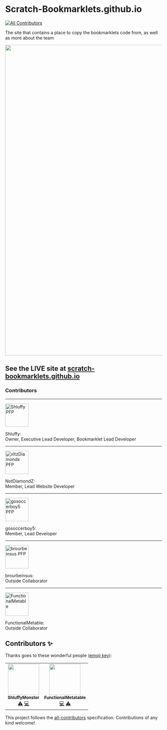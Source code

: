 # Scratch-Bookmarklets.github.io
<!-- ALL-CONTRIBUTORS-BADGE:START - Do not remove or modify this section -->
[![All Contributors](https://img.shields.io/badge/all_contributors-2-orange.svg?style=flat-square)](#contributors-)
<!-- ALL-CONTRIBUTORS-BADGE:END -->
The site that contains a place to copy the bookmarklets code from, as well as more about the team

<img src="https://user-images.githubusercontent.com/81493936/118314988-839db680-b4ba-11eb-970d-1a9d380a10af.png" width="1000">

## See the LIVE site at [scratch-bookmarklets.github.io](https://scratch-bookmarklets.github.io)

### Contributors

<hr/>
<img src="https://avatars.githubusercontent.com/u/81823039?s=96&v=4" alt="Shluffy PFP" width="75"><p>Shluffy:<br>Owner, Executive Lead Developer, Bookmarklet Lead Developer</p>
<hr/>
<img src="https://avatars.githubusercontent.com/u/81493936?s=96&v=4" alt="xItzDiamondx PFP" width="75"><p>NotDiamondZ:<br>Member, Lead Website Developer</p>
<hr/>
<img src="https://avatars.githubusercontent.com/u/82768218?s=96&v=4" alt="gosoccerboy5 PFP" width="75"><p>gosoccerboy5:<br>Member, Lead Developer</p>
<hr/>
<img src="https://avatars.githubusercontent.com/u/79854224?s=64&v=4" alt="brourbeinsus PFP" width="75"><p>brourbeinsus:<br>Outside Collaborator</p>
<hr/>
<img src="https://avatars.githubusercontent.com/u/67440879?s=64&v=4" alt="FunctionalMetable" width="75"><p>FunctionalMetable:<br>Outside Collaborator</p>

## Contributors ✨

Thanks goes to these wonderful people ([emoji key](https://allcontributors.org/docs/en/emoji-key)):

<!-- ALL-CONTRIBUTORS-LIST:START - Do not remove or modify this section -->
<!-- prettier-ignore-start -->
<!-- markdownlint-disable -->
<table>
  <tr>
    <td align="center"><a href="http://Shluffy.github.io"><img src="https://avatars.githubusercontent.com/u/81823039?v=4?s=100" width="100px;" alt=""/><br /><sub><b>ShluffyMonster</b></sub></a><br /><a href="https://github.com/Scratch-Bookmarklets/Scratch-Bookmarklets.github.io/commits?author=Shluffy" title="Tests">⚠️</a> <a href="https://github.com/Scratch-Bookmarklets/Scratch-Bookmarklets.github.io/commits?author=Shluffy" title="Code">💻</a></td>
    <td align="center"><a href="http://scratch.mit.edu/users/9gr"><img src="https://avatars.githubusercontent.com/u/67440879?v=4?s=100" width="100px;" alt=""/><br /><sub><b>FunctionalMetatable</b></sub></a><br /><a href="https://github.com/Scratch-Bookmarklets/Scratch-Bookmarklets.github.io/commits?author=FunctionalMetatable" title="Code">💻</a> <a href="https://github.com/Scratch-Bookmarklets/Scratch-Bookmarklets.github.io/commits?author=FunctionalMetatable" title="Tests">⚠️</a></td>
  </tr>
</table>

<!-- markdownlint-restore -->
<!-- prettier-ignore-end -->

<!-- ALL-CONTRIBUTORS-LIST:END -->

This project follows the [all-contributors](https://github.com/all-contributors/all-contributors) specification. Contributions of any kind welcome!